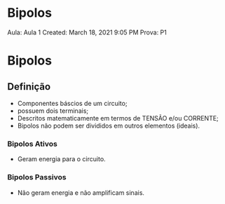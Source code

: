 # Bipolos

Aula: Aula 1
Created: March 18, 2021 9:05 PM
Prova: P1

# Bipolos

## Definição

- Componentes báscios de um circuito;
- possuem dois terminais;
- Descritos matematicamente em termos de TENSÃO e/ou CORRENTE;
- Bipolos não podem ser divididos em outros elementos (ideais).

### Bipolos Ativos

- Geram energia para o circuito.

### Bipolos Passivos

- Não geram energia e não amplificam sinais.
